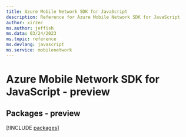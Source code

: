 ```yaml
---
title: Azure Mobile Network SDK for JavaScript
description: Reference for Azure Mobile Network SDK for JavaScript
author: xirzec
ms.author: jeffish
ms.data: 03/24/2023
ms.topic: reference
ms.devlang: javascript
ms.service: mobilenetwork
---
```

# Azure Mobile Network SDK for JavaScript - preview
## Packages - preview
[!INCLUDE [packages](mobile-network-index.md)]
